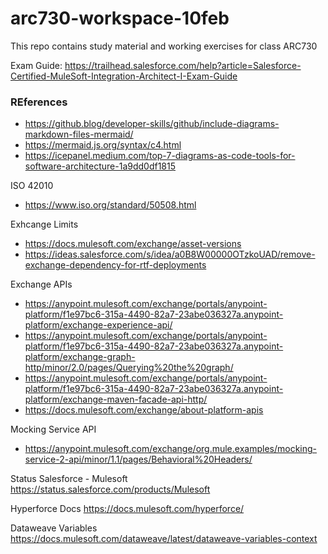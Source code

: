 # arc730-workspace-10feb
This repo contains study material and working exercises for class ARC730

Exam Guide: https://trailhead.salesforce.com/help?article=Salesforce-Certified-MuleSoft-Integration-Architect-I-Exam-Guide


### REferences

- https://github.blog/developer-skills/github/include-diagrams-markdown-files-mermaid/
- https://mermaid.js.org/syntax/c4.html
- https://icepanel.medium.com/top-7-diagrams-as-code-tools-for-software-architecture-1a9dd0df1815

ISO 42010 
- https://www.iso.org/standard/50508.html


Exhcange Limits
- https://docs.mulesoft.com/exchange/asset-versions
- https://ideas.salesforce.com/s/idea/a0B8W00000OTzkoUAD/remove-exchange-dependency-for-rtf-deployments

Exchange APIs
- https://anypoint.mulesoft.com/exchange/portals/anypoint-platform/f1e97bc6-315a-4490-82a7-23abe036327a.anypoint-platform/exchange-experience-api/
- https://anypoint.mulesoft.com/exchange/portals/anypoint-platform/f1e97bc6-315a-4490-82a7-23abe036327a.anypoint-platform/exchange-graph-http/minor/2.0/pages/Querying%20the%20graph/
- https://anypoint.mulesoft.com/exchange/portals/anypoint-platform/f1e97bc6-315a-4490-82a7-23abe036327a.anypoint-platform/exchange-maven-facade-api-http/
- https://docs.mulesoft.com/exchange/about-platform-apis

Mocking Service API
- https://anypoint.mulesoft.com/exchange/org.mule.examples/mocking-service-2-api/minor/1.1/pages/Behavioral%20Headers/

Status Salesforce - Mulesoft
https://status.salesforce.com/products/Mulesoft

Hyperforce Docs
https://docs.mulesoft.com/hyperforce/

Dataweave Variables
https://docs.mulesoft.com/dataweave/latest/dataweave-variables-context
